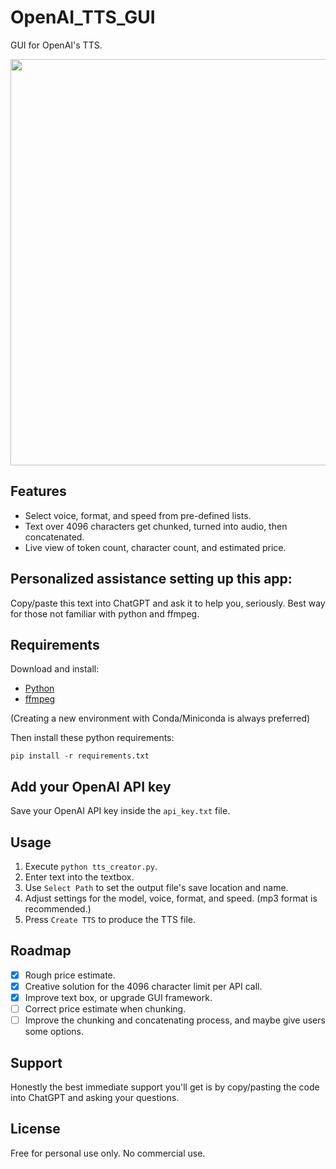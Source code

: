 # OpenAI_TTS_GUI

GUI for OpenAI's TTS.

<image src='https://github.com/sm18lr88/OpenAI_TTS_GUI/assets/64564447/af41aea7-653d-4074-b204-d7feab50d182' width='650'>

## Features

- Select voice, format, and speed from pre-defined lists.
- Text over 4096 characters get chunked, turned into audio, then concatenated.
- Live view of token count, character count, and estimated price.

## Personalized assistance setting up this app:

Copy/paste this text into ChatGPT and ask it to help you, seriously. Best way for those not familiar with python and ffmpeg.

## Requirements

Download and install: 
- [Python](https://www.python.org/downloads/)
- [ffmpeg](https://www.ffmpeg.org/download.html) 

(Creating a new environment with Conda/Miniconda is always preferred)

Then install these python requirements:

```
pip install -r requirements.txt
```

## Add your OpenAI API key

Save your OpenAI API key inside the `api_key.txt` file.

## Usage

1. Execute `python tts_creator.py`.
2. Enter text into the textbox.
3. Use `Select Path` to set the output file's save location and name.
4. Adjust settings for the model, voice, format, and speed. (mp3 format is recommended.)
5. Press `Create TTS` to produce the TTS file.

## Roadmap

- [x] Rough price estimate.
- [X] Creative solution for the 4096 character limit per API call.
- [X] Improve text box, or upgrade GUI framework.
- [ ] Correct price estimate when chunking.
- [ ] Improve the chunking and concatenating process, and maybe give users some options.

## Support

Honestly the best immediate support you'll get is by copy/pasting the code into ChatGPT and asking your questions.

## License

Free for personal use only. No commercial use.
